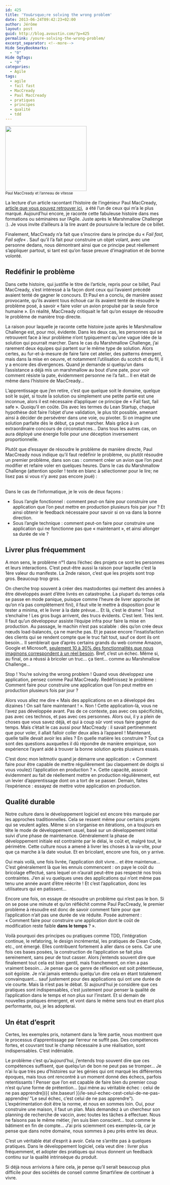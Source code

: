 ```yaml
---
id: 425
title: 'You&rsquo;re solving the wrong problem'
date: 2013-06-24T09:42:23+02:00
author: Jérôme
layout: post
guid: http://blog.avoustin.com/?p=425
permalink: /youre-solving-the-wrong-problem/
excerpt_separator: <!--more-->
Hide SexyBookmarks:
  - "0"
Hide OgTags:
  - "0"
categories:
  - Agile
tags:
  - agile
  - fail fast
  - MacCready
  - Paul MacCready
  - pratiques
  - principes
  - qualité
  - tdd
---
```


<div style="width: 266px" class="wp-caption alignleft">
  <img class="  " alt="" src="https://upload.wikimedia.org/wikipedia/commons/9/92/Paul_maccready.jpg" width="256" height="204" />
  
  <small class="wp-caption-text">
    Paul MacCready et l&rsquo;anneau de vitesse
  </small>
</div>

La lecture d&rsquo;un article racontant l&rsquo;histoire de l&rsquo;ingénieur Paul MacCready, <a href="http://www.azarask.in/blog/post/the-wrong-problem/" target="_blank">article que vous pouvez retrouver ici</a>,  a été l&rsquo;un de ceux qui m&rsquo;a le plus marqué. Aujourd&rsquo;hui encore, je raconte cette fabuleuse histoire dans mes formations ou séminaires sur l&rsquo;Agile. Juste après le Marshmallow Challenge :). Je vous invite d&rsquo;ailleurs à la lire avant de poursuivre la lecture de ce billet.

Finalement, MacCready n&rsquo;a fait que s&rsquo;inscrire dans le principe du « _Fail fast, Fail safe_« . Sauf qu&rsquo;il l&rsquo;a fait pour construire un objet volant, avec une personne dedans, nous démontrant ainsi que ce principe peut réellement s&rsquo;appliquer partout, si tant est qu&rsquo;on fasse preuve d&rsquo;imagination et de bonne volonté.<!--more-->

## Redéfinir le problème

Dans cette histoire, qui justifie le titre de l&rsquo;article, repris pour ce billet, Paul MacCready, s&rsquo;est intéressé à la façon dont ceux qui l&rsquo;avaient précédé avaient tenté de gagner le concours. Et Paul en a conclu, de manière assez provocante, qu&rsquo;ils avaient tous échoué car ils avaient tenté de résoudre le problème posé, à savoir « faire voler un avion propulsé par la seule force humaine ». En réalité, MacCready critiquait le fait qu&rsquo;on essaye de résoudre le problème de manière trop directe.

La raison pour laquelle je raconte cette histoire juste après le Marshmallow Challenge est, pour moi, évidente. Dans les deux cas, les personnes qui se retrouvent face à leur problème n&rsquo;ont typiquement qu&rsquo;une vague idée de la solution qui pourrait marcher. Dans le cas du Marshmallow Challenge, j&rsquo;ai rarement deux équipes qui partent sur le même type de solution. Alors certes, au fur-et-à-mesure de faire faire cet atelier, des patterns émergent, mais dans la mise en oeuvre, et notamment l&rsquo;utilisation du scotch et du fil, il y a encore des divergences. Quand je demande si quelqu&rsquo;un dans l&rsquo;assistance a déjà mis un marshmallow au bout d&rsquo;une pate, pour voir comment résiste la pate, évidemment personne ne l&rsquo;a fait&#8230; Il en était de même dans l&rsquo;histoire de MacCready&#8230;

L&rsquo;apprentissage que j&rsquo;en retire, c&rsquo;est que quelque soit le domaine, quelque soit le sujet, si toute la solution ou simplement une petite partie est une inconnue, alors il est nécessaire d&rsquo;appliquer ce principe de « Fail fast, fail safe ». Quoiqu&rsquo;il en coûte. Dis avec les termes du Lean Startup, chaque hypothèse doit faire l&rsquo;objet d&rsquo;une validation, le plus tôt possible, amenant ainsi à décider de persévérer dans une voie, ou pivoter. Si on imagine une solution parfaite dès le début, ça peut marcher. Mais grâce à un extraordinaire concours de circonstances&#8230; Dans tous les autres cas, on aura déployé une énergie folle pour une déception inversement proportionnelle.

Plutôt que d&rsquo;essayer de résoudre le problème de manière directe, Paul MacCready nous indique qu&rsquo;il faut redéfinir le problème, ou plutôt résoudre un premier problème, dans son cas : comment créer un avion que l&rsquo;on peut modifier et refaire voler en quelques heures. Dans le cas du Marshmallow Challenge (attention spoiler ! texte en blanc à sélectionner pour le lire; ne lisez pas si vous n&rsquo;y avez pas encore joué) : <span style="color: #ffffff;">comment peut-on construire un édifice que l&rsquo;on peut rebâtir en quelques minutes, voire secondes ?</span>

Dans le cas de l&rsquo;informatique, je le vois de deux façons :

  * Sous l&rsquo;angle fonctionnel : comment peut-on faire pour construire une application que l&rsquo;on peut mettre en production plusieurs fois par jour ? Et ainsi obtenir le feedback nécessaire pour savoir si on va dans la bonne direction.
  * Sous l&rsquo;angle technique : comment peut-on faire pour construire une application qui ne fonctionne pas que « maintenant », et ainsi allonger sa durée de vie ?

## Livrer plus fréquemment

A mon sens, le problème n°1 dans l&rsquo;échec des projets ce sont les personnes et leurs interactions. C&rsquo;est peut-être aussi la raison pour laquelle c&rsquo;est la 1ère valeur du manifeste. La 2nde raison, c&rsquo;est que les projets sont trop gros. Beaucoup trop gros.

On cherche trop souvent à créer des mastodontes qui mettent des années à être développés avant d&rsquo;être livrés en catastrophe. La plupart du temps cela se passe en mode panique, puisque comme l&rsquo;heure de livrer approche (et qu&rsquo;on n&rsquo;a pas complètement fini), il faut vite le mettre à disposition pour le tester a minima, et le livrer à la date prévue&#8230; Et là, c&rsquo;est le drame ! Tout s’enchaîne ! Les gros bugs arrivent, des trucs évidents. C&rsquo;est lent. Très lent. Il faut qu&rsquo;un développeur assiste l&rsquo;équipe infra pour faire la mise en production. Au passage, le machin n&rsquo;est pas scalable : dès qu&rsquo;on crée deux nœuds load-balancés, ça ne marche pas. Et je passe encore l&rsquo;insatisfaction des clients qui se rendent compte que le truc fait tout, sauf ce dont ils ont besoin&#8230; Il semblerait que d&rsquo;après certains grands du web comme Amazon, Google et Microsoft, <a href="http://ai.stanford.edu/~ronnyk/2012-09ACMRecSysNR.pdf" target="_blank">seulement 10 à 30% des fonctionnalités que nous imaginons correspondent à un réel besoin</a>. Bref, c&rsquo;est un échec. Même si, au final, on a réussi à bricoler un truc&#8230; ça tient&#8230; comme au Marshmallow Challenge&#8230;

Stop ! You&rsquo;re solving the wrong problem ! Quand vous développez une application, pensez comme Paul MacCready. Redéfinissez le problème : Comment faire pour construire une application que l&rsquo;on peut mettre en production plusieurs fois par jour ?

Alors vous allez me dire « Mais des applications on en a développé des dizaines ! On sait faire maintenant ! ». Non ! Cette application-là, vous ne l&rsquo;avez pas développée avant. Pas de ce contexte, pas avec ces spécificités, pas avec ces technos, et pas avec ces personnes. Alors oui, il y a plein de choses que vous savez déjà, et qui à coup sûr vont vous faire gagner du temps. Mais c&rsquo;était le cas aussi pour MacCready : il savait pertinemment que pour voler, il allait falloir coller deux ailes à l&rsquo;appareil ! Maintenant, quelle taille devait avoir les ailes ? En quelle matière les construire ? Tout ça sont des questions auxquelles il dû répondre de manière empirique, son expérience l&rsquo;ayant aidé à trouver la bonne solution après plusieurs essais.

C&rsquo;est donc mon leitmotiv quand je démarre une application : « Comment faire pour être capable de mettre régulièrement (au claquement de doigts si vous voulez) l&rsquo;application en production ? ». Cette capacité, associé évidemment au fait de réellement mettre en production régulièrement, est un levier d&rsquo;apprentissage dont on a tort de se passer. Demain, faites l&rsquo;expérience : essayez de mettre votre application en production.

## Qualité durable

Notre culture dans le développement logiciel est encore très marquée par les approches traditionnelles. Cela se ressent même pour certains projets qui se veulent agiles. Même si on s&rsquo;organise en itérations, on a toujours en tête le mode de développement usuel, basé sur un développement initial suivi d&rsquo;une phase de maintenance. Généralement la phase de développement initiale est contrainte par le délai, le coût et, malgré tout, le périmètre. Cette culture nous a amené à livrer les choses à la va-vite, pour que ça marche à la date voulue. Et en bricolant, encore une fois, on y arrive.

Oui mais voilà, une fois livrée, l&rsquo;application doit vivre&#8230; et être maintenue&#8230; C&rsquo;est généralement là que les ennuis commencent : on paye le coût du bricolage effectué, sans lequel on n&rsquo;aurait peut-être pas respecté nos trois contraintes. J&rsquo;en ai vu quelques unes des applications qui n&rsquo;ont même pas tenu une année avant d&rsquo;être réécrite ! Et c&rsquo;est l&rsquo;application, donc les utilisateurs qui en patissent&#8230;

Encore une fois, on essaye de résoudre un problème qui n&rsquo;est pas le bon. Si on se pose une minute et qu&rsquo;on réfléchit comme Paul PacCready, le premier problème à résoudre est donc de savoir comment faire pour que l&rsquo;application n&rsquo;ait pas une durée de vie réduite. Posée autrement : « Comment faire pour construire une application dont le coût de modification reste faible **dans le temps** ? ».

Voilà pourquoi des principes ou pratiques comme TDD, l&rsquo;intégration continue, le refatoring, le design incrémental, les pratiques de Clean Code, etc., ont émergé. Elles contribuent fortement à aller dans ce sens. Car une fois ces bases posées, la construction de l&rsquo;application se fait plus sereinement, sans peur de tout casser. Alors j&rsquo;entends souvent dire que finalement tout cela est bien gentil, mais franchement, on n&rsquo;en a pas vraiment besoin&#8230; Je pense que ce genre de réflexion est soit prétentieuse, soit égoïste. Je n&rsquo;ai jamais entendu quelqu&rsquo;un dire cela en étant totalement convainquant&#8230; sauf justement pour des applications qui ont une durée de vie courte. Mais là n&rsquo;est pas le débat. Si aujourd&rsquo;hui je considère que ces pratiques sont indispensables, c&rsquo;est justement pour penser la qualité de l&rsquo;application dans le temps et non plus sur l&rsquo;instant. Et si demain de nouvelles pratiques émergent, et vont dans le même sens tout en étant plus performante, oui, je les adopterai.

## Un état d&rsquo;esprit

Certes, les exemples pris, notament dans la 1ère partie, nous montrent que le processus d&rsquo;apprentissage par l&rsquo;erreur ne suffit pas. Des compétences fortes, et couvrant tout le champ nécessaire à une réalisation, sont indispensables. C&rsquo;est indéniable.

Le problème c&rsquo;est qu&rsquo;aujourd&rsquo;hui, j&rsquo;entends trop souvent dire que ces compétences suffisent, que quelqu&rsquo;un de bon ne peut pas se tromper&#8230; Je n&rsquo;ai lu que très peu d&rsquo;histoires sur les génies qui ont marqué les différentes époques, mais tous ont rencontré à un moment donné des échecs, parfois retentissants ! Penser que l&rsquo;on est capable de faire bien du premier coup n&rsquo;est qu&rsquo;une forme de prétention&#8230; [qui mène au véritable échec : celui de ne pas apprendre]({{ site.baseurl }}/le-seul-echec-cest-celui-de-ne-pas-apprendre/ "Le seul échec, c’est celui de ne pas apprendre"). L&rsquo;expérimentation doit être la norme, et nous en sommes loin. Oui, pour construire une maison, il faut un plan. Mais demandez à un chercheur son planning de recherche de vaccin, avec toutes les tâches à effectuer. Nous ne faisons pas le même métier, j&rsquo;en suis bien conscient&#8230; tout comme le bâtiment en fin de compte&#8230; J&rsquo;ai pris sciemment ces exemples-là, car je pense que dans notre domaine, nous sommes à peu près entre les deux.

C&rsquo;est un véritable état d&rsquo;esprit à avoir. Cela ne s&rsquo;arrête pas à quelques pratiques. Dans le développement logiciel, cela veut dire : livrer plus fréquemment, et adopter des pratiques qui nous donnent un feedback continu sur la qualité intrinsèque du produit.

Si déjà nous arrivions à faire cela, je pense qu&rsquo;il serait beaucoup plus difficile pour des sociétés de conseil comme SmartView de continuer à vivre.

